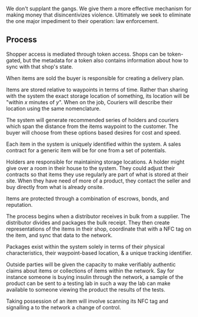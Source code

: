 We don't supplant the gangs. We give them a more effective mechanism for making money that disincentivizes violence. Ultimately we seek to eliminate the one major impediment to their operation: law enforcement.

## Process

Shopper access is mediated through token access. Shops can be token-gated, but the metadata for a token also contains information about how to sync with that shop's state.

When items are sold the buyer is responsible for creating a delivery plan.

Items are stored relative to waypoints in terms of time. Rather than sharing with the system the exact storage location of something, its location will be "within *x* minutes of *y*". When on the job, Couriers will describe their location using the same nomenclature.

The system will generate recommended series of holders and couriers which span the distance from the items waypoint to the customer. The buyer will choose from these options based desires for cost and speed.

Each item in the system is uniquely identified within the system. A sales contract for a generic item will be for one from a set of potentials.

Holders are responsible for maintaining storage locations. A holder might give over a room in their house to the system. They could adjust their contracts so that items they use regularly are part of what is stored at their site. When they have need of more of a product, they contact the seller and buy directly from what is already onsite.

Items are protected through a combination of escrows, bonds, and reputation.

The process begins when a distributor receives in bulk from a supplier. The distributor divides and packages the bulk receipt. They then create representations of the items in their shop, coordinate that with a NFC tag on the item, and sync that data to the network.

Packages exist within the system solely in terms of their physical characteristics, their waypoint-based location, & a unique tracking identifier.

Outside parties will be given the capacity to make verifiably authentic claims about items or collections of items within the network. Say for instance someone is buying insulin through the network, a sample of the product can be sent to a testing lab in such a way the lab can make available to someone viewing the product the results of the tests.

Taking possession of an item will involve scanning its NFC tag and signalling a to the network a change of control.
